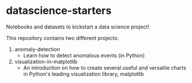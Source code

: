 # datascience-starters
Notebooks and datasets to kickstart a data science project!

This repository contains two different projects:
1. anomaly-detection
	* Learn how to detect anomalous events (in Python)
2. visualization-in-matplotlib
	* An introduction on how to create several useful and versatile charts in Python's leading visualization library, matplotlib
